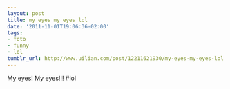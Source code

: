 ```yaml
---
layout: post
title: my eyes my eyes lol
date: '2011-11-01T19:06:36-02:00'
tags:
- foto
- funny
- lol
tumblr_url: http://www.uilian.com/post/12211621930/my-eyes-my-eyes-lol
---
```

My eyes! My eyes!!! #lol
